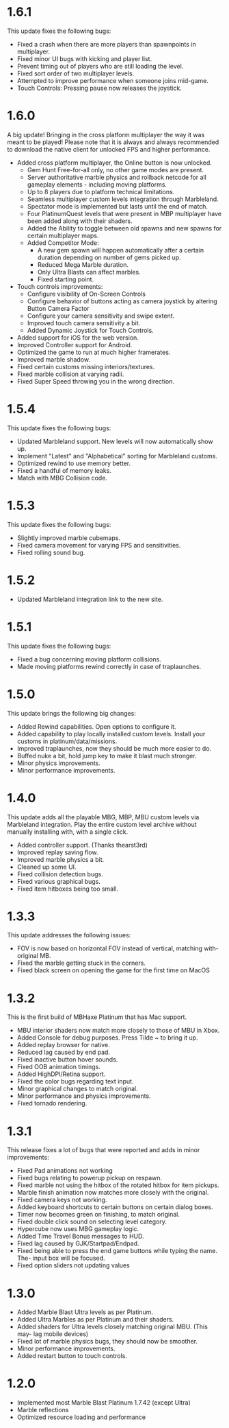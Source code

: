 # 1.6.1
This update fixes the following bugs:
- Fixed a crash when there are more players than spawnpoints in multiplayer.
- Fixed minor UI bugs with kicking and player list.
- Prevent timing out of players who are still loading the level.
- Fixed sort order of two multiplayer levels.
- Attempted to improve performance when someone joins mid-game.
- Touch Controls: Pressing pause now releases the joystick.

# 1.6.0
A big update! Bringing in the cross platform multiplayer the way it was meant to be played!
Please note that it is always and always recommended to download the native client for unlocked FPS and higher performance.
- Added cross platform multiplayer, the Online button is now unlocked.
  - Gem Hunt Free-for-all only, no other game modes are present.
  - Server authoritative marble physics and rollback netcode for all gameplay elements - including moving platforms.
  - Up to 8 players due to platform technical limitations.
  - Seamless multiplayer custom levels integration through Marbleland.
  - Spectator mode is implemented but lasts until the end of match.
  - Four PlatinumQuest levels that were present in MBP multiplayer have been added along with their shaders.
  - Added the Ability to toggle between old spawns and new spawns for certain multiplayer maps.
  - Added Competitor Mode:
    - A new gem spawn will happen automatically after a certain duration depending on number of gems picked up.
    - Reduced Mega Marble duration.
    - Only Ultra Blasts can affect marbles.
    - Fixed starting point.
- Touch controls improvements:
  - Configure visibility of On-Screen Controls
  - Configure behavior of buttons acting as camera joystick by altering Button Camera Factor
  - Configure your camera sensitivity and swipe extent.
  - Improved touch camera sensitivity a bit.
  - Added Dynamic Joystick for Touch Controls.
- Added support for iOS for the web version.
- Improved Controller support for Android.
- Optimized the game to run at much higher framerates.
- Improved marble shadow.
- Fixed certain customs missing interiors/textures.
- Fixed marble collision at varying radii.
- Fixed Super Speed throwing you in the wrong direction.

# 1.5.4
This update fixes the following bugs:
- Updated Marbleland support. New levels will now automatically show up.
- Implement "Latest" and "Alphabetical" sorting for Marbleland customs.
- Optimized rewind to use memory better.
- Fixed a handful of memory leaks.
- Match with MBG Collision code.

# 1.5.3
This update fixes the following bugs:
- Slightly improved marble cubemaps.
- Fixed camera movement for varying FPS and sensitivities.
- Fixed rolling sound bug.

# 1.5.2
- Updated Marbleland integration link to the new site.

# 1.5.1
This update fixes the following bugs:
- Fixed a bug concerning moving platform collisions.
- Made moving platforms rewind correctly in case of traplaunches.

# 1.5.0
This update brings the following big changes:
- Added Rewind capabilities. Open options to configure it.
- Added capability to play locally installed custom levels. Install your customs in platinum/data/missions.
- Improved traplaunches, now they should be much more easier to do.
- Buffed nuke a bit, hold jump key to make it blast much stronger.
- Minor physics improvements.
- Minor performance improvements.

# 1.4.0
This update adds all the playable MBG, MBP, MBU custom levels via Marbleland integration. Play the entire custom level archive without manually installing with, with a single click.
- Added controller support. (Thanks thearst3rd)
- Improved replay saving flow.
- Improved marble physics a bit.
- Cleaned up some UI.
- Fixed collision detection bugs.
- Fixed various graphical bugs.
- Fixed item hitboxes being too small. 
# 1.3.3
This update addresses the following issues:
- FOV is now based on horizontal FOV instead of vertical, matching with- original MB.
- Fixed the marble getting stuck in the corners.
- Fixed black screen on opening the game for the first time on MacOS

# 1.3.2
This is the first build of MBHaxe Platinum that has Mac support.
- MBU interior shaders now match more closely to those of MBU in Xbox.
- Added Console for debug purposes. Press Tilde ~ to bring it up.
- Added replay browser for native.
- Reduced lag caused by end pad.
- Fixed inactive button hover sounds.
- Fixed OOB animation timings.
- Added HighDPI/Retina support.
- Fixed the color bugs regarding text input.
- Minor graphical changes to match original.
- Minor performance and physics improvements.
- Fixed tornado rendering.

# 1.3.1
This release fixes a lot of bugs that were reported and adds in minor improvements:
- Fixed Pad animations not working
- Fixed bugs relating to powerup pickup on respawn.
- Fixed marble not using the hitbox of the rotated hitbox for item pickups.
- Marble finish animation now matches more closely with the original.
- Fixed camera keys not working.
- Added keyboard shortcuts to certain buttons on certain dialog boxes.
- Timer now becomes green on finishing, to match original.
- Fixed double click sound on selecting level category.
- Hypercube now uses MBG gameplay logic.
- Added Time Travel Bonus messages to HUD.
- Fixed lag caused by GJK/Startpad/Endpad.
- Fixed being able to press the end game buttons while typing the name. The- input box will be focused.
- Fixed option sliders not updating values

# 1.3.0
- Added Marble Blast Ultra levels as per Platinum.
- Added Ultra Marbles as per Platinum and their shaders.
- Added shaders for Ultra levels closely matching original MBU. (This may- lag mobile devices)
- Fixed lot of marble physics bugs, they should now be smoother.
- Minor performance improvements.
- Added restart button to touch controls.

# 1.2.0
- Implemented most Marble Blast Platinum 1.7.42 (except Ultra)
- Marble reflections
- Optimized resource loading and performance

